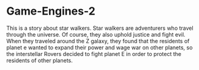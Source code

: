 # Game-Engines-2
This is a story about star walkers. Star walkers are adventurers who travel through the universe. Of course, they also uphold justice and fight evil. When they traveled around the Z galaxy, they found that the residents of planet e wanted to expand their power and wage war on other planets, so the interstellar Rovers decided to fight planet E in order to protect the residents of other planets.
